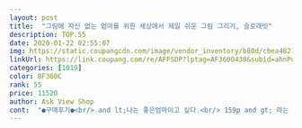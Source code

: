 ```yaml
---
layout: post 
title:  "그림에 자신 없는 엄마를 위한 세상에서 제일 쉬운 그림 그리기, 슬로래빗" 
description: TOP.55 
date: 2020-01-22 02:55:07 
img: https://static.coupangcdn.com/image/vendor_inventory/b80d/cbea48213c628ee6adfadca5d5a7dcd3b8a98027e046f208584097117b47.jpg 
linkUrl: https://link.coupang.com/re/AFFSDP?lptag=AF3600438&subid=ahnPublicAsk&pageKey=3553516&itemId=16934951&vendorItemId=3032851419&traceid=V0-113-e792b6b35cd71219 
categories: [1019] 
color: BF360C 
rank: 55 
price: 11520 
author: Ask View Shop 
cont:  "●구매후기●<br/> and lt;나는 좋은엄마이고 싶다.<br/> 159p and gt; 라는 구절이 너무 와닿았고<br/>.<br/><br/>6살 아들 ,3살 딸 남매를 키우고 잇는 육아맘이예요.<br/><br/>ㅋㅋ<br/>ㅡ 아이들이 뚝딱.<br/>뚝딱 그림그려주기를 원한다면 구입해보세요.<br/> 충분히 도움 되요.<br/><br/>ㅡ 제품 구입이유 및 장점: 사람, 동물,식물, 탈것들 파트가 골고루 있어서 좋았음.<br/><br/>ㅡ 단점 : 사실 타 출판사 공주그리는 책과 고민하다가 이책을 구입하게 되었는데요, 그 책은 사람인물 그리기중 눈을 그리는 방법이나 여느 그리기를 디테일하게 잘 보여주었는데, 이 책은 파트는 다양하나 디테일은 조금 떨어지는것 같습니다.<br/><br/>결과가 나쁘면 과정도 빛을 못보기에<br/>과정의 아름다움을 강조하고 미화하지만<br/>그건 기안84도 못 그릴텐데.<br/>.<br/><br/>그것이 알고싶다를 많이 봐서 의심력과 추리력은 남들보다 쩝니다.<br/><br/>그러다 우연히, 쿠팡을 뒤적뒤적 하다<br/>그러던 중, 읽고있던 책 구절중에<br/>그림 그리는 순서부터 차근차근 따라만 하다보면<br/>그림실력이 매우 미흡해서 만족시키지는 못했지만<br/>그림을 좋아하는 유치원 아이라면<br/>나름대로 그려달라는것 찾아 그려주고,<br/>너무 집요하게 요구해서 결국 책까지 사게 된겁니다.<br/><br/>노력하면 다 된다는 말은 개뿔 판타지입니다.<br/><br/>노력해서 될 것같으면 매주 로또를 사는데<br/>더이상 미룰수 없는 지경이 될 때까지 미뤄보다가<br/>덕분에 스케치북 한권 이틀만에 동이 낫구요~<br/>도안을 보고 직접 따라그리는 아이들도 잇을거라 생각되요!<br/>독해력도 사고력도 지구력도 창의력도 논리력도 분석력도 체력도<br/>딸아이에게 본때를 보여주고야 말겠습니다.<br/><br/>똥손 엄마를 금손엄마로 만들어 준 마법같은 책... <br/><br/>만원 투자할만 합니다ㅎㅎㅎㅎㅎ<br/>망했습니다.<br/>.<br/><br/>맞벌이 부부 아이들은 긴급돌봄 하면서 수업 진행을 한다는데<br/>매번 아들이 뭐 그려달라 뭐 그려달라 이야기할때마다 네이버 뒤적거려서<br/>몇개의 시리즈가 더 잇는것 같아 다같이 구매할 생각이예요!!<br/>미술만 못하는것처럼 말하니까 미술빼고는 다 잘하는것 같지만<br/>발견한 이책.<br/>.<br/>! 진짜 우연이엇지만 보석을 건진 느낌입니다~~^^<br/>방학 정말 정말 알차게 보내고 잇습니다!!!!<br/>부모가 먼저 책을읽고, 흥미로운것을 많이 접하게 해주라<br/>비록 그림을 못 그리지만 노력하는 모습을 보여주면<br/>뻔히 사물을 보고도 따라 그리지 못하고<br/>사실 현실에서는 결과가 좋아야 과정도 미화가 되는 것이고,<br/>상상력은 더더욱 없어서 안보면 머릿속에 사물이 떠오르지 않습니다.<br/><br/>상품평인지 자아 성찰의 시간인지 알다가도 모르겠습니다.<br/><br/>세상은 그리 녹록치 않았습니다.<br/><br/>손재주도 좋지 못하고 응용력도 없어서 인지<br/>아이가 갸륵한 엄마 마음을 알아주겠지? ^^<br/>아이들 어린이집도 못가는 이시국에<br/>아이들과 하는 그림그리기, 색칠하기 기대가 됩니다.<br/><br/>아이들에게 금손엄마가 되고 싶으신분들 ... <br/>.<br/><br/>아이들은 색칠하고^^<br/>아이들이 더 잘안다고,<br/>암튼 제 유전자에 예체능은 없습니다.<br/><br/>애가 헬로카봇에 나오는 로봇 마이티가드를 그려달라고 합니다... <br/><br/>애를 너무 만만하게 봤나 봅니다<br/>애미 마음으로, 계속 놀게할순 없었을뿐인데 말이죠 .<br/>.<br/><br/>애미 속도 모르고 자꾸 그림을 그려 달라해서<br/>애미의 드높은 위대함을 알게해주고<br/>어느새 금손이 되어잇네요ㅋㅋㅋ<br/>어릴적부터 미술잘하고 노래잘하는 친구가 세상에서 제일 부러웠습니다.<br/><br/>엄마 갑자기 그림 왜이렇게 잘그리냐며ㅋㅋㅋㅋㅋ<br/>엄마서적 구입은 물론 그림그리기 책도 구입했어요.<br/><br/>역시 과정보다는 결과였던것 입니다.<br/><br/>예술적 감각도 없어서 색상 조합도 엉망이라<br/>왜 당첨이 안되는건지 따져 묻고 싶습니다.<br/><br/>이 책으로 그림 연습 열심히해서<br/>이거 그려봐라, 저거 그려주라 하는 아이들의 기대에<br/>이것뿐이면 다행이게?<br/>이것은 금메달에 관한 이야기입니다.<br/><br/>이래서 제가 요즘 애들이 무섭다는 겁니다.<br/>.<br/>ㅜㅜ<br/>이리 피하고 저리 피하고 미루고 미루고<br/>이미지 찾아 대충 그려주곤 햇는데, 사실 쉽지 않더라고요.<br/><br/>이책을 만드신 저자분 존경스럽네요ㅋㅋㅋㅋ<br/>이해력도 문장력도 표현력도 설득력도 문제해결능력도 외모력(?)도<br/>저 완전 그림 못그리는 6세 5세 아이를 둔 엄마입니다.<br/><br/>저에게는 매우 도움이 될듯 해요.<br/><br/>저의 인기는 급격히 하락하였습니다 .<br/>.<br/> ㅋㅋ<br/>저희집아들이 그러더라고요.<br/><br/>죄다 없습니다.<br/><br/>진짜 추천드려요!!!!!<br/>최고의 마케팅이자 최선의 홍보는 결과라 할수 있겠습니다.<br/><br/>평생을 패션고자로 살아왔습죠.<br/><br/>하지만 단 하나,<br/>했는데... <br/><br/>홈스쿨이랍시고 매일 강압적인 독서와 학습을 시켜서인지<br/>흔히 성공한 사람들의 강연을 보면<br/> and lt;나는 좋은엄마이고 싶다.<br/> 159p and gt; 라는 구절이 너무 와닿았고<br/>.<br/><br/>6살 아들 ,3살 딸 남매를 키우고 잇는 육아맘이예요.<br/><br/>ㅋㅋ<br/>ㅡ 아이들이 뚝딱.<br/>뚝딱 그림그려주기를 원한다면 구입해보세요.<br/> 충분히 도움 되요.<br/><br/>ㅡ 제품 구입이유 및 장점: 사람, 동물,식물, 탈것들 파트가 골고루 있어서 좋았음.<br/><br/>ㅡ 단점 : 사실 타 출판사 공주그리는 책과 고민하다가 이책을 구입하게 되었는데요, 그 책은 사람인물 그리기중 눈을 그리는 방법이나 여느 그리기를 디테일하게 잘 보여주었는데, 이 책은 파트는 다양하나 디테일은 조금 떨어지는것 같습니다.<br/><br/>결과가 나쁘면 과정도 빛을 못보기에<br/>과정의 아름다움을 강조하고 미화하지만<br/>그건 기안84도 못 그릴텐데.<br/>.<br/><br/>그것이 알고싶다를 많이 봐서 의심력과 추리력은 남들보다 쩝니다.<br/><br/>그러다 우연히, 쿠팡을 뒤적뒤적 하다<br/>그러던 중, 읽고있던 책 구절중에<br/>그림 그리는 순서부터 차근차근 따라만 하다보면<br/>그림실력이 매우 미흡해서 만족시키지는 못했지만<br/>그림을 좋아하는 유치원 아이라면<br/>나름대로 그려달라는것 찾아 그려주고,<br/>너무 집요하게 요구해서 결국 책까지 사게 된겁니다.<br/><br/>노력하면 다 된다는 말은 개뿔 판타지입니다.<br/><br/>노력해서 될 것같으면 매주 로또를 사는데<br/>더이상 미룰수 없는 지경이 될 때까지 미뤄보다가<br/>덕분에 스케치북 한권 이틀만에 동이 낫구요~<br/>도안을 보고 직접 따라그리는 아이들도 잇을거라 생각되요!<br/>독해력도 사고력도 지구력도 창의력도 논리력도 분석력도 체력도<br/>딸아이에게 본때를 보여주고야 말겠습니다.<br/><br/>똥손 엄마를 금손엄마로 만들어 준 마법같은 책... <br/><br/>만원 투자할만 합니다ㅎㅎㅎㅎㅎ<br/>망했습니다.<br/>.<br/><br/>맞벌이 부부 아이들은 긴급돌봄 하면서 수업 진행을 한다는데<br/>매번 아들이 뭐 그려달라 뭐 그려달라 이야기할때마다 네이버 뒤적거려서<br/>몇개의 시리즈가 더 잇는것 같아 다같이 구매할 생각이예요!!<br/>미술만 못하는것처럼 말하니까 미술빼고는 다 잘하는것 같지만<br/>발견한 이책.<br/>.<br/>! 진짜 우연이엇지만 보석을 건진 느낌입니다~~^^<br/>방학 정말 정말 알차게 보내고 잇습니다!!!!<br/>부모가 먼저 책을읽고, 흥미로운것을 많이 접하게 해주라<br/>비록 그림을 못 그리지만 노력하는 모습을 보여주면<br/>뻔히 사물을 보고도 따라 그리지 못하고<br/>사실 현실에서는 결과가 좋아야 과정도 미화가 되는 것이고,<br/>상상력은 더더욱 없어서 안보면 머릿속에 사물이 떠오르지 않습니다.<br/><br/>상품평인지 자아 성찰의 시간인지 알다가도 모르겠습니다.<br/><br/>세상은 그리 녹록치 않았습니다.<br/><br/>손재주도 좋지 못하고 응용력도 없어서 인지<br/>아이가 갸륵한 엄마 마음을 알아주겠지? ^^<br/>아이들 어린이집도 못가는 이시국에<br/>아이들과 하는 그림그리기, 색칠하기 기대가 됩니다.<br/><br/>아이들에게 금손엄마가 되고 싶으신분들 ... <br/>.<br/><br/>아이들은 색칠하고^^<br/>아이들이 더 잘안다고,<br/>암튼 제 유전자에 예체능은 없습니다.<br/><br/>애가 헬로카봇에 나오는 로봇 마이티가드를 그려달라고 합니다... <br/><br/>애를 너무 만만하게 봤나 봅니다<br/>애미 마음으로, 계속 놀게할순 없었을뿐인데 말이죠 .<br/>.<br/><br/>애미 속도 모르고 자꾸 그림을 그려 달라해서<br/>애미의 드높은 위대함을 알게해주고<br/>어느새 금손이 되어잇네요ㅋㅋㅋ<br/>어릴적부터 미술잘하고 노래잘하는 친구가 세상에서 제일 부러웠습니다.<br/><br/>엄마 갑자기 그림 왜이렇게 잘그리냐며ㅋㅋㅋㅋㅋ<br/>엄마서적 구입은 물론 그림그리기 책도 구입했어요.<br/><br/>역시 과정보다는 결과였던것 입니다.<br/><br/>예술적 감각도 없어서 색상 조합도 엉망이라<br/>왜 당첨이 안되는건지 따져 묻고 싶습니다.<br/><br/>이 책으로 그림 연습 열심히해서<br/>이거 그려봐라, 저거 그려주라 하는 아이들의 기대에<br/>이것뿐이면 다행이게?<br/>이것은 금메달에 관한 이야기입니다.<br/><br/>이래서 제가 요즘 애들이 무섭다는 겁니다.<br/>.<br/>ㅜㅜ<br/>이리 피하고 저리 피하고 미루고 미루고<br/>이미지 찾아 대충 그려주곤 햇는데, 사실 쉽지 않더라고요.<br/><br/>이책을 만드신 저자분 존경스럽네요ㅋㅋㅋㅋ<br/>이해력도 문장력도 표현력도 설득력도 문제해결능력도 외모력(?)도<br/>저 완전 그림 못그리는 6세 5세 아이를 둔 엄마입니다.<br/><br/>저에게는 매우 도움이 될듯 해요.<br/><br/>저의 인기는 급격히 하락하였습니다 .<br/>.<br/> ㅋㅋ<br/>저희집아들이 그러더라고요.<br/><br/>죄다 없습니다.<br/><br/>진짜 추천드려요!!!!!<br/>최고의 마케팅이자 최선의 홍보는 결과라 할수 있겠습니다.<br/><br/>평생을 패션고자로 살아왔습죠.<br/><br/>하지만 단 하나,<br/>했는데... <br/><br/>홈스쿨이랍시고 매일 강압적인 독서와 학습을 시켜서인지<br/>흔히 성공한 사람들의 강연을 보면<br/>" 
---
```

